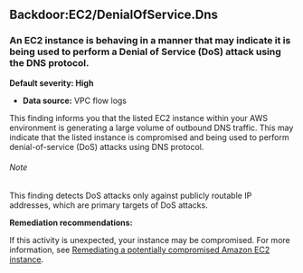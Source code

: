 Backdoor:EC2/DenialOfService.Dns
--------------------------------


### An EC2 instance is behaving in a manner that may indicate it is being used to perform a Denial of Service (DoS) attack using the DNS protocol.


**Default severity: High**


 * **Data source:** VPC flow logs

This finding informs you that the listed EC2 instance within your AWS environment is generating a large volume of outbound DNS traffic. This may indicate that the listed instance is compromised and being used to perform denial\-of\-service (DoS) attacks using DNS protocol.


###### Note

This finding detects DoS attacks only against publicly routable IP addresses, which are primary targets of DoS attacks.


**Remediation recommendations:**


If this activity is unexpected, your instance may be compromised. For more information, see [Remediating a potentially compromised Amazon EC2 instance](https://docs.aws.amazon.com/guardduty/latest/ug/compromised-ec2.html).

